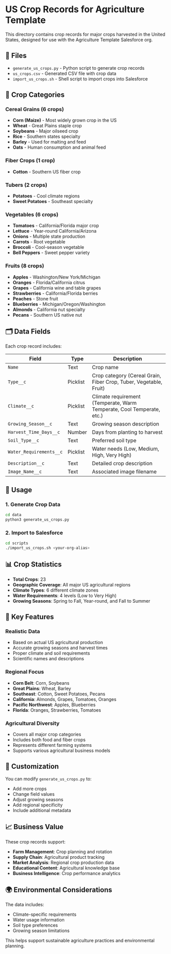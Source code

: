 # US Crop Records for Agriculture Template

This directory contains crop records for major crops harvested in the United States, designed for use with the Agriculture Template Salesforce org.

## 📁 Files

- `generate_us_crops.py` - Python script to generate crop records
- `us_crops.csv` - Generated CSV file with crop data
- `import_us_crops.sh` - Shell script to import crops into Salesforce

## 🌾 Crop Categories

### Cereal Grains (6 crops)
- **Corn (Maize)** - Most widely grown crop in the US
- **Wheat** - Great Plains staple crop
- **Soybeans** - Major oilseed crop
- **Rice** - Southern states specialty
- **Barley** - Used for malting and feed
- **Oats** - Human consumption and animal feed

### Fiber Crops (1 crop)
- **Cotton** - Southern US fiber crop

### Tubers (2 crops)
- **Potatoes** - Cool climate regions
- **Sweet Potatoes** - Southeast specialty

### Vegetables (6 crops)
- **Tomatoes** - California/Florida major crop
- **Lettuce** - Year-round California/Arizona
- **Onions** - Multiple state production
- **Carrots** - Root vegetable
- **Broccoli** - Cool-season vegetable
- **Bell Peppers** - Sweet pepper variety

### Fruits (8 crops)
- **Apples** - Washington/New York/Michigan
- **Oranges** - Florida/California citrus
- **Grapes** - California wine and table grapes
- **Strawberries** - California/Florida berries
- **Peaches** - Stone fruit
- **Blueberries** - Michigan/Oregon/Washington
- **Almonds** - California nut specialty
- **Pecans** - Southern US native nut

## 🗂️ Data Fields

Each crop record includes:

| Field | Type | Description |
|-------|------|-------------|
| `Name` | Text | Crop name |
| `Type__c` | Picklist | Crop category (Cereal Grain, Fiber Crop, Tuber, Vegetable, Fruit) |
| `Climate__c` | Picklist | Climate requirement (Temperate, Warm Temperate, Cool Temperate, etc.) |
| `Growing_Season__c` | Text | Growing season description |
| `Harvest_Time_Days__c` | Number | Days from planting to harvest |
| `Soil_Type__c` | Text | Preferred soil type |
| `Water_Requirements__c` | Picklist | Water needs (Low, Medium, High, Very High) |
| `Description__c` | Text | Detailed crop description |
| `Image_Name__c` | Text | Associated image filename |

## 🚀 Usage

### 1. Generate Crop Data
```bash
cd data
python3 generate_us_crops.py
```

### 2. Import to Salesforce
```bash
cd scripts
./import_us_crops.sh <your-org-alias>
```

## 📊 Crop Statistics

- **Total Crops**: 23
- **Geographic Coverage**: All major US agricultural regions
- **Climate Types**: 6 different climate zones
- **Water Requirements**: 4 levels (Low to Very High)
- **Growing Seasons**: Spring to Fall, Year-round, and Fall to Summer

## 🎯 Key Features

### Realistic Data
- Based on actual US agricultural production
- Accurate growing seasons and harvest times
- Proper climate and soil requirements
- Scientific names and descriptions

### Regional Focus
- **Corn Belt**: Corn, Soybeans
- **Great Plains**: Wheat, Barley
- **Southeast**: Cotton, Sweet Potatoes, Pecans
- **California**: Almonds, Grapes, Tomatoes, Oranges
- **Pacific Northwest**: Apples, Blueberries
- **Florida**: Oranges, Strawberries, Tomatoes

### Agricultural Diversity
- Covers all major crop categories
- Includes both food and fiber crops
- Represents different farming systems
- Supports various agricultural business models

## 🔧 Customization

You can modify `generate_us_crops.py` to:
- Add more crops
- Change field values
- Adjust growing seasons
- Add regional specificity
- Include additional metadata

## 📈 Business Value

These crop records support:
- **Farm Management**: Crop planning and rotation
- **Supply Chain**: Agricultural product tracking
- **Market Analysis**: Regional crop production data
- **Educational Content**: Agricultural knowledge base
- **Business Intelligence**: Crop performance analytics

## 🌍 Environmental Considerations

The data includes:
- Climate-specific requirements
- Water usage information
- Soil type preferences
- Growing season limitations

This helps support sustainable agriculture practices and environmental planning. 